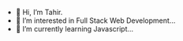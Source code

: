 - 👋 Hi, I’m Tahir.
- 👀 I’m interested in Full Stack Web Development...
- 🌱 I’m currently learning Javascript...

<!---
iamtahirk/iamtahirk is a ✨ special ✨ repository because its `README.md` (this file) appears on your GitHub profile.
You can click the Preview link to take a look at your changes.
--->
